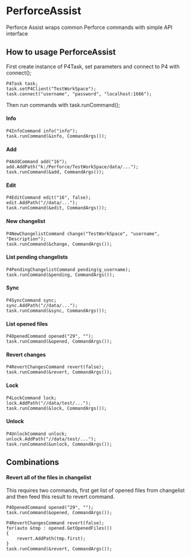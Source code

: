 # PerforceAssist
Perforce Assist wraps common Perforce commands with simple API interface

## How to usage PerforceAssist

First create instance of P4Task, set parameters and connect to P4 with connect();

	P4Task task;
	task.setP4Client("TestWorkSpace");
	task.connect("username", "password", "localhost:1666");
	
Then run commands with task.runCommand();

#### Info
	P4InfoCommand info("info");
	task.runCommand(&info, CommandArgs());

#### Add
	P4AddCommand add("16");
	add.AddPath("k:/Perforce/TestWorkSpace/data/...");
	task.runCommand(&add, CommandArgs());

#### Edit
	P4EditCommand edit("16", false);
	edit.AddPath("//data/...");
	task.runCommand(&edit, CommandArgs());

#### New changelist
	P4NewChangelistCommand change("TestWorkSpace", "username", "Description");
	task.runCommand(&change, CommandArgs());

#### List pending changelists
	P4PendingChangelistCommand pending(g_username);
	task.runCommand(&pending, CommandArgs());

#### Sync
	P4SyncCommand sync;
	sync.AddPath("//data/...");
	task.runCommand(&sync, CommandArgs());

#### List opened files
	P4OpenedCommand opened("29", "");
	task.runCommand(&opened, CommandArgs());

#### Revert changes
	P4RevertChangesCommand revert(false);
	task.runCommand(&revert, CommandArgs());

#### Lock
	P4LockCommand lock;
	lock.AddPath("//data/test/...");
	task.runCommand(&lock, CommandArgs());

#### Unlock
	P4UnlockCommand unlock;
	unlock.AddPath("//data/test/...");
	task.runCommand(&unlock, CommandArgs());
	
## Combinations

#### Revert all of the files in changelist

This requires two commands, first get list of opened files from changelist and then feed this result to revert command.

	P4OpenedCommand opened("29", "");
	task.runCommand(&opened, CommandArgs());
	
	P4RevertChangesCommand revert(false);
	for(auto &tmp : opened.GetOpenedFiles())
	{
		revert.AddPath(tmp.first);
	}
	task.runCommand(&revert, CommandArgs());
